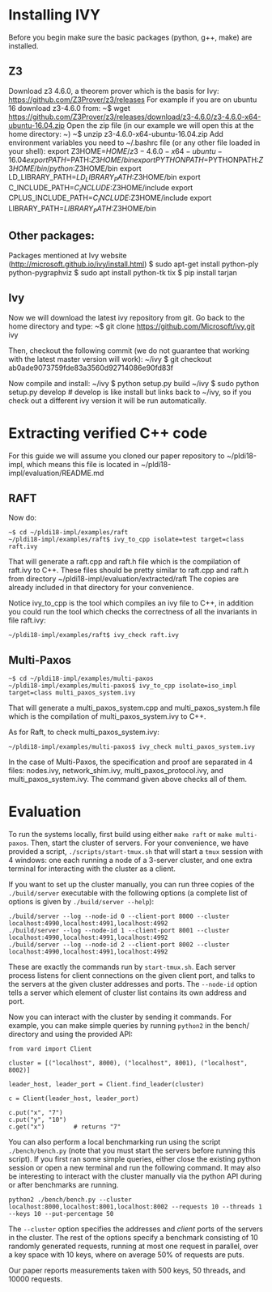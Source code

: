 # Installing IVY

Before you begin make sure the basic packages (python, g++, make) are installed.

Z3
--
Download z3 4.6.0, a theorem prover which is the basis for Ivy:
    https://github.com/Z3Prover/z3/releases
For example if you are on ubuntu 16 download z3-4.6.0 from:
    ~$ wget https://github.com/Z3Prover/z3/releases/download/z3-4.6.0/z3-4.6.0-x64-ubuntu-16.04.zip
Open the zip file (in our example we will open this at the home directory: ~)
    ~$ unzip z3-4.6.0-x64-ubuntu-16.04.zip
Add environment variables you need to ~/.bashrc file (or any other file loaded in your shell):
    export Z3HOME=$HOME/z3-4.6.0-x64-ubuntu-16.04
    export PATH=$PATH:$Z3HOME/bin
    export PYTHONPATH=$PYTHONPATH:$Z3HOME/bin/python:$Z3HOME/bin
    export LD_LIBRARY_PATH=$LD_LIBRARY_PATH:$Z3HOME/bin
    export C_INCLUDE_PATH=$C_INCLUDE:$Z3HOME/include
    export CPLUS_INCLUDE_PATH=$C_INCLUDE:$Z3HOME/include
    export LIBRARY_PATH=$LIBRARY_PATH:$Z3HOME/bin


Other packages:
--------------
Packages mentioned at Ivy website (http://microsoft.github.io/ivy/install.html)
    $ sudo apt-get install python-ply python-pygraphviz
    $ sudo apt install python-tk tix
    $ pip install tarjan

Ivy
---
Now we will download the latest ivy repository from git. Go back to the home directory and type:
    ~$ git clone https://github.com/Microsoft/ivy.git ivy

Then, checkout the following commit (we do not guarantee that working with the latest master version will work):
    ~/ivy $ git checkout ab0ade9073759fde83a3560d92714086e90fd83f

Now compile and install:
     ~/ivy $ python setup.py build
     ~/ivy $ sudo python setup.py develop
     # develop is like install but links back to ~/ivy, so if you check out a different ivy version it will be run automatically.

# Extracting verified C++ code

For this guide we will assume you cloned our paper repository to ~/pldi18-impl, which means this file is located in ~/pldi18-impl/evaluation/README.md

## RAFT

Now do:

    ~$ cd ~/pldi18-impl/examples/raft
    ~/pldi18-impl/examples/raft$ ivy_to_cpp isolate=test target=class raft.ivy

That will generate a raft.cpp and raft.h file which is the compilation of raft.ivy to C++.
These files should be pretty similar to raft.cpp and raft.h from directory ~/pldi18-impl/evaluation/extracted/raft
The copies are already included in that directory for your convenience.

Notice ivy_to_cpp is the tool which compiles an ivy file to C++, in addition you could run the tool which checks the correctness of all the invariants in file raft.ivy:

    ~/pldi18-impl/examples/raft$ ivy_check raft.ivy

## Multi-Paxos

    ~$ cd ~/pldi18-impl/examples/multi-paxos
    ~/pldi18-impl/examples/multi-paxos$ ivy_to_cpp isolate=iso_impl target=class multi_paxos_system.ivy

That will generate a multi_paxos_system.cpp and multi_paxos_system.h file which is the compilation of multi_paxos_system.ivy to C++.

As for Raft, to check multi_paxos_system.ivy:

    ~/pldi18-impl/examples/multi-paxos$ ivy_check multi_paxos_system.ivy

In the case of Multi-Paxos, the specification and proof are separated in 4 files: nodes.ivy, network_shim.ivy, multi_paxos_protocol.ivy, and multi_paxos_system.ivy.
The command given above checks all of them.

# Evaluation


To run the systems locally, first build using either `make raft` or `make multi-paxos`.
Then, start the cluster of servers. For your convenience, we have provided a script,
`./scripts/start-tmux.sh` that will start a `tmux` session with 4 windows:
one each running a node of a 3-server cluster, and one extra
terminal for interacting with the cluster as a client.

If you want to set up the cluster manually, you can run three copies of the `./build/server`
executable with the following options (a complete list of options is given by `./build/server --help`):

    ./build/server --log --node-id 0 --client-port 8000 --cluster localhost:4990,localhost:4991,localhost:4992
    ./build/server --log --node-id 1 --client-port 8001 --cluster localhost:4990,localhost:4991,localhost:4992
    ./build/server --log --node-id 2 --client-port 8002 --cluster localhost:4990,localhost:4991,localhost:4992

These are exactly the commands run by `start-tmux.sh`. Each server process listens for client connections on
the given client port, and talks to the servers at the given cluster addresses and ports. The `--node-id`
option tells a server which element of cluster list contains its own address and port.

Now you can interact with the cluster by sending it commands. For example, you can make simple queries
by running `python2` in the bench/ directory and using the provided API:

    from vard import Client
    
    cluster = [("localhost", 8000), ("localhost", 8001), ("localhost", 8002)]

    leader_host, leader_port = Client.find_leader(cluster)

    c = Client(leader_host, leader_port)

    c.put("x", "7")
    c.put("y", "10")
    c.get("x")        # returns "7"

You can also perform a local benchmarking run using the script `./bench/bench.py` (note that you must start the servers before running this script). If you first ran some simple queries,
either close the existing python session or open a new terminal and run the following command. It may also be interesting
to interact with the cluster manually via the python API during or after benchmarks are running.

    python2 ./bench/bench.py --cluster localhost:8000,localhost:8001,localhost:8002 --requests 10 --threads 1 --keys 10 --put-percentage 50

The `--cluster` option specifies the addresses and *client* ports of the servers in the cluster.
The rest of the options specify a benchmark consisting of 10 randomly generated requests,
running at most one request in parallel, over a key space with 10 keys, where on average 50% of requests are puts.

Our paper reports measurements taken with 500 keys, 50 threads, and 10000 requests.


